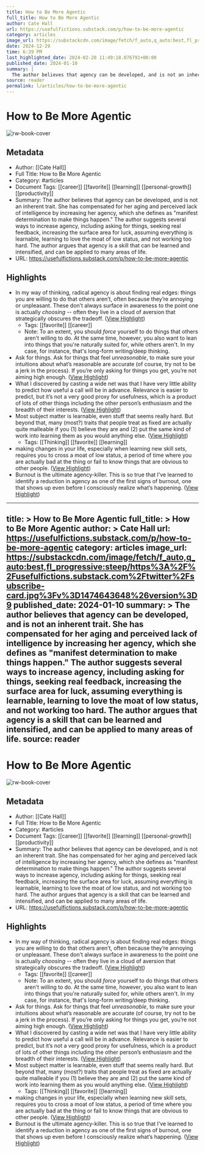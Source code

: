 ```yaml
---
title: How to Be More Agentic
full_title: How to Be More Agentic
author: Cate Hall
url: https://usefulfictions.substack.com/p/how-to-be-more-agentic
category: articles
image_url: https://substackcdn.com/image/fetch/f_auto,q_auto:best,fl_progressive:steep/https%3A%2F%2Fusefulfictions.substack.com%2Ftwitter%2Fsubscribe-card.jpg%3Fv%3D1474643648%26version%3D9
date: 2024-12-29
time: 6:39 PM
last_highlighted_date: 2024-02-20 11:49:18.076791+00:00
published_date: 2024-01-10
summary: |
  The author believes that agency can be developed, and is not an inherent trait. She has compensated for her aging and perceived lack of intelligence by increasing her agency, which she defines as "manifest determination to make things happen." The author suggests several ways to increase agency, including asking for things, seeking real feedback, increasing the surface area for luck, assuming everything is learnable, learning to love the moat of low status, and not working too hard. The author argues that agency is a skill that can be learned and intensified, and can be applied to many areas of life.
source: reader
permalink: l/articles/how-to-be-more-agentic
---
```

# How to Be More Agentic

![rw-book-cover](https://substackcdn.com/image/fetch/f_auto,q_auto:best,fl_progressive:steep/https%3A%2F%2Fusefulfictions.substack.com%2Ftwitter%2Fsubscribe-card.jpg%3Fv%3D1474643648%26version%3D9)

## Metadata
- Author: [[Cate Hall]]
- Full Title: How to Be More Agentic
- Category: #articles
- Document Tags: [[career]] [[favorite]] [[learning]] [[personal-growth]] [[productivity]] 
- Summary: The author believes that agency can be developed, and is not an inherent trait. She has compensated for her aging and perceived lack of intelligence by increasing her agency, which she defines as "manifest determination to make things happen." The author suggests several ways to increase agency, including asking for things, seeking real feedback, increasing the surface area for luck, assuming everything is learnable, learning to love the moat of low status, and not working too hard. The author argues that agency is a skill that can be learned and intensified, and can be applied to many areas of life.
- URL: https://usefulfictions.substack.com/p/how-to-be-more-agentic

## Highlights
- In my way of thinking, radical agency is about finding real edges: things you are willing to do that others aren’t, often because they’re annoying or unpleasant. These don’t always surface in awareness to the point one is actually *choosing* -- often they live in a cloud of aversion that strategically obscures the tradeoff. ([View Highlight](https://read.readwise.io/read/01hq355b8gpn9mf556tx7rtps7))
    - Tags: [[favorite]] [[career]] 
    - Note: To an extent, you should *force* yourself to do things that others aren't willing to do. At the same time, however, you also want to lean into things that you're naturally suited for, while others aren't. In my case, for instance, that's long-form writing/deep thinking.
- Ask for things. Ask for things that feel *unreasonable*, to make sure your intuitions about what’s reasonable are accurate (of course, try not to be a jerk in the process). If you’re only asking for things you get, you’re not aiming high enough. ([View Highlight](https://read.readwise.io/read/01hq357vr8dey57qtm5ffq55rx))
- What I discovered by casting a wide net was that I have very little ability to predict how useful a call will be in advance. Relevance is easier to predict, but it’s not a very good proxy for usefulness, which is a product of lots of other things including the other person’s enthusiasm and the breadth of their interests. ([View Highlight](https://read.readwise.io/read/01hq35adzfybfwzkkcecg6jyw7))
- Most subject matter is learnable, even stuff that seems really hard. But beyond that, many (most?) traits that people treat as fixed are actually quite malleable if you (1) believe they are and (2) put the same kind of work into learning them as you would anything else. ([View Highlight](https://read.readwise.io/read/01hq35cth9dfj52xv6p805jqgf))
    - Tags: [[Thinking]] [[favorite]] [[learning]] 
- making changes in your life, especially when learning new skill sets, requires you to cross a moat of low status, a period of time where you are actually bad at the thing or fail to know things that are obvious to other people. ([View Highlight](https://read.readwise.io/read/01hq35dv1v13tzht7eeygf6pj0))
- Burnout is the ultimate agency-killer. This is so true that I’ve learned to identify a reduction in agency as one of the first signs of burnout, one that shows up even before I consciously realize what’s happening. ([View Highlight](https://read.readwise.io/read/01hq35jk9afrjy2hv8nkzd0av5))


---
title: >
  How to Be More Agentic
full_title: >
  How to Be More Agentic
author: >
  Cate Hall
url: https://usefulfictions.substack.com/p/how-to-be-more-agentic
category: articles
image_url: https://substackcdn.com/image/fetch/f_auto,q_auto:best,fl_progressive:steep/https%3A%2F%2Fusefulfictions.substack.com%2Ftwitter%2Fsubscribe-card.jpg%3Fv%3D1474643648%26version%3D9
published_date: 2024-01-10
summary: >
  The author believes that agency can be developed, and is not an inherent trait. She has compensated for her aging and perceived lack of intelligence by increasing her agency, which she defines as "manifest determination to make things happen." The author suggests several ways to increase agency, including asking for things, seeking real feedback, increasing the surface area for luck, assuming everything is learnable, learning to love the moat of low status, and not working too hard. The author argues that agency is a skill that can be learned and intensified, and can be applied to many areas of life.
source: reader
---
# How to Be More Agentic

![rw-book-cover](https://substackcdn.com/image/fetch/f_auto,q_auto:best,fl_progressive:steep/https%3A%2F%2Fusefulfictions.substack.com%2Ftwitter%2Fsubscribe-card.jpg%3Fv%3D1474643648%26version%3D9)

## Metadata
- Author: [[Cate Hall]]
- Full Title: How to Be More Agentic
- Category: #articles
- Document Tags: [[career]] [[favorite]] [[learning]] [[personal-growth]] [[productivity]] 
- Summary: The author believes that agency can be developed, and is not an inherent trait. She has compensated for her aging and perceived lack of intelligence by increasing her agency, which she defines as "manifest determination to make things happen." The author suggests several ways to increase agency, including asking for things, seeking real feedback, increasing the surface area for luck, assuming everything is learnable, learning to love the moat of low status, and not working too hard. The author argues that agency is a skill that can be learned and intensified, and can be applied to many areas of life.
- URL: https://usefulfictions.substack.com/p/how-to-be-more-agentic

## Highlights
- In my way of thinking, radical agency is about finding real edges: things you are willing to do that others aren’t, often because they’re annoying or unpleasant. These don’t always surface in awareness to the point one is actually *choosing* -- often they live in a cloud of aversion that strategically obscures the tradeoff. ([View Highlight](https://read.readwise.io/read/01hq355b8gpn9mf556tx7rtps7))
    - Tags: [[favorite]] [[career]] 
    - Note: To an extent, you should *force* yourself to do things that others aren't willing to do. At the same time, however, you also want to lean into things that you're naturally suited for, while others aren't. In my case, for instance, that's long-form writing/deep thinking.
- Ask for things. Ask for things that feel *unreasonable*, to make sure your intuitions about what’s reasonable are accurate (of course, try not to be a jerk in the process). If you’re only asking for things you get, you’re not aiming high enough. ([View Highlight](https://read.readwise.io/read/01hq357vr8dey57qtm5ffq55rx))
- What I discovered by casting a wide net was that I have very little ability to predict how useful a call will be in advance. Relevance is easier to predict, but it’s not a very good proxy for usefulness, which is a product of lots of other things including the other person’s enthusiasm and the breadth of their interests. ([View Highlight](https://read.readwise.io/read/01hq35adzfybfwzkkcecg6jyw7))
- Most subject matter is learnable, even stuff that seems really hard. But beyond that, many (most?) traits that people treat as fixed are actually quite malleable if you (1) believe they are and (2) put the same kind of work into learning them as you would anything else. ([View Highlight](https://read.readwise.io/read/01hq35cth9dfj52xv6p805jqgf))
    - Tags: [[Thinking]] [[favorite]] [[learning]] 
- making changes in your life, especially when learning new skill sets, requires you to cross a moat of low status, a period of time where you are actually bad at the thing or fail to know things that are obvious to other people. ([View Highlight](https://read.readwise.io/read/01hq35dv1v13tzht7eeygf6pj0))
- Burnout is the ultimate agency-killer. This is so true that I’ve learned to identify a reduction in agency as one of the first signs of burnout, one that shows up even before I consciously realize what’s happening. ([View Highlight](https://read.readwise.io/read/01hq35jk9afrjy2hv8nkzd0av5))


